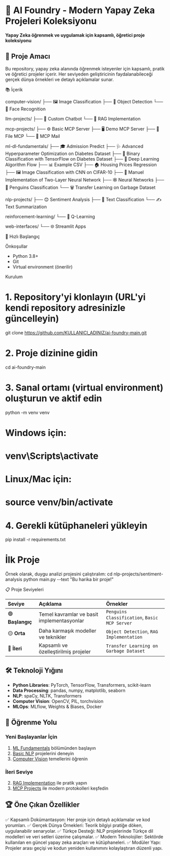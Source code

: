 # 🧠 AI Foundry - Modern Yapay Zeka Projeleri Koleksiyonu



**Yapay Zeka öğrenmek ve uygulamak için kapsamlı, öğretici proje koleksiyonu**


## 🎯 Proje Amacı

Bu repository, yapay zeka alanında öğrenmek isteyenler için kapsamlı, pratik ve öğretici projeler içerir. Her seviyeden geliştiricinin faydalanabileceği gerçek dünya örnekleri ve detaylı açıklamalar sunar.

📚 İçerik

 computer-vision/
├── 🖼️ Image Classification
├── 🎯 Object Detection
└── 👤 Face Recognition

 llm-projects/
├── 💬 Custom Chatbot
└── 🔎 RAG Implementation

 mcp-projects/
├── ⚙️ Basic MCP Server
├── 🖥️ Demo MCP Server
├── 📄 File MCP
└── 📧 MCP Mail

 ml-dl-fundamentals/
├── 🎓 Admission Predict
├── 🩺 Advanced Hyperparameter Optimization on Diabetes Dataset
├── 💉 Binary Classification with TensorFlow on Diabetes Dataset
├── 🌊 Deep Learning Algorithm Flow
├── 📊 Example CSV
├── 🏠 Housing Prices Regression
├── 🖼️ Image Classification with CNN on CIFAR-10
├── 🧠 Manuel Implementation of Two-Layer Neural Network
├── 🕸️ Neural Networks
├── 🐧 Penguins Classification
└── 🗑️ Transfer Learning on Garbage Dataset

 nlp-projects/
├── 😊 Sentiment Analysis
├── 📑 Text Classification
└── ✍️ Text Summarization

 reinforcement-learning/
└── 🤖 Q-Learning

 web-interfaces/
└── 🌐 Streamlit Apps

🚀 Hızlı Başlangıç

Önkoşullar

* Python 3.8+
* Git
* Virtual environment (önerilir)

Kurulum

# 1. Repository'yi klonlayın (URL'yi kendi repository adresinizle güncelleyin)
git clone https://github.com/KULLANICI_ADINIZ/ai-foundry-main.git

# 2. Proje dizinine gidin
cd ai-foundry-main

# 3. Sanal ortamı (virtual environment) oluşturun ve aktif edin
python -m venv venv

# Windows için:
# venv\Scripts\activate

# Linux/Mac için:
# source venv/bin/activate

# 4. Gerekli kütüphaneleri yükleyin
pip install -r requirements.txt


# İlk Proje
Örnek olarak, duygu analizi projesini çalıştıralım:
cd nlp-projects/sentiment-analysis
python main.py --text "Bu harika bir proje!"

📋 Proje Seviyeleri

| Seviye | Açıklama | Örnekler |
| :--- | :--- | :--- |
| 🟢 **Başlangıç** | Temel kavramlar ve basit implementasyonlar | `Penguins Classification`, `Basic MCP Server` |
| 🟡 **Orta** | Daha karmaşık modeller ve teknikler | `Object Detection`, `RAG Implementation` |
| 🔴 **İleri** | Kapsamlı ve özelleştirilmiş projeler | `Transfer Learning on Garbage Dataset` |



## 🛠️ Teknoloji Yığını

- **Python Libraries**: PyTorch, TensorFlow, Transformers, scikit-learn
- **Data Processing**: pandas, numpy, matplotlib, seaborn
- **NLP**: spaCy, NLTK, Transformers
- **Computer Vision**: OpenCV, PIL, torchvision
- **MLOps**: MLflow, Weights & Biases, Docker

## 📖 Öğrenme Yolu

### Yeni Başlayanlar İçin
1. [ML Fundamentals](ml-dl-fundamentals/) bölümünden başlayın
2. [Basic NLP](nlp-projects/text-classification/) projelerini deneyin
3. [Computer Vision](computer-vision/image-classification/) temellerini öğrenin

### İleri Seviye
2. [RAG Implementation](llm-projects/rag-implementation/) ile pratik yapın
3. [MCP Projects](mcp-projects/) ile modern protokolleri keşfedin


## 🏆 Öne Çıkan Özellikler
✅ Kapsamlı Dokümantasyon: Her proje için detaylı açıklamalar ve kod yorumları.
✅ Gerçek Dünya Örnekleri: Teorik bilgiyi pratiğe döken, uygulanabilir senaryolar.
✅ Türkçe Desteği: NLP projelerinde Türkçe dil modelleri ve veri setleri üzerine çalışmalar.
✅ Modern Teknolojiler: Sektörde kullanılan en güncel yapay zeka araçları ve kütüphaneleri.
✅ Modüler Yapı: Projeler arası geçişi ve kodun yeniden kullanımını kolaylaştıran düzenli yapı.

